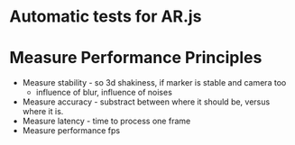 # Automatic tests for AR.js


# Measure Performance Principles
- Measure stability - so 3d shakiness, if marker is stable and camera too
  - influence of blur, influence of noises
- Measure accuracy - substract between where it should be, versus where it is.
- Measure latency - time to process one frame
- Measure performance fps
